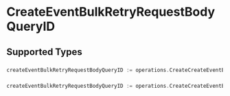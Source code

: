 # CreateEventBulkRetryRequestBodyQueryID


## Supported Types

### 

```go
createEventBulkRetryRequestBodyQueryID := operations.CreateCreateEventBulkRetryRequestBodyQueryIDStr(string{/* values here */})
```

### 

```go
createEventBulkRetryRequestBodyQueryID := operations.CreateCreateEventBulkRetryRequestBodyQueryIDArrayOfstr([]string{/* values here */})
```

